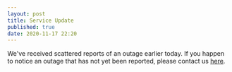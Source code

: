 ```yaml
---
layout: post
title: Service Update
published: true
date: 2020-11-17 22:20
---
```

We've received scattered reports of an outage earlier today.
If you happen to notice an outage that has not yet been reported, please contact us [here](mailto:nstatus@astragroup.info?Subject=Unreported%20Outage).
